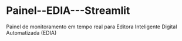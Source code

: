 # Painel--EDIA---Streamlit
Painel de monitoramento em tempo real para Editora Inteligente Digital Automatizada (EDIA)
